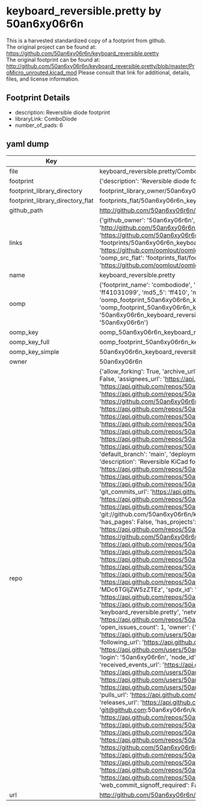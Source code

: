 # keyboard_reversible.pretty by 50an6xy06r6n  
This is a harvested standardized copy of a footprint from github.  
The original project can be found at:  
https://github.com/50an6xy06r6n/keyboard_reversible.pretty  
The original footprint can be found at:
http://github.com/50an6xy06r6n/keyboard_reversible.pretty/blob/master/ProMicro_unrouted.kicad_mod
Please consult that link for additional, details, files, and license information.  
## Footprint Details
* description: Reversible diode footprint  
* libraryLink: ComboDiode  
* number_of_pads: 6  
## yaml dump  
| Key | Value |  
| --- | --- |  
| file | keyboard_reversible.pretty/ComboDiode.kicad_mod |  
| footprint | {'description': 'Reversible diode footprint', 'libraryLink': 'ComboDiode', 'number_of_pads': 6} |  
| footprint_library_directory | footprint_library_owner/50an6xy06r6n_keyboard_reversible.pretty |  
| footprint_library_directory_flat | footprints_flat/50an6xy06r6n_keyboard_reversible_combodiode/working |  
| github_path | http://github.com/50an6xy06r6n/keyboard_reversible.pretty/blob/master/ComboDiode.kicad_mod |  
| links | {'github_owner': '50an6xy06r6n', 'github_repo_name': 'keyboard_reversible.pretty', 'github_src': 'http://github.com/50an6xy06r6n/keyboard_reversible.pretty/blob/master/ProMicro_unrouted.kicad_mod', 'github_src_repo': 'https://github.com/50an6xy06r6n/keyboard_reversible.pretty', 'oomp_bot': 'footprints/50an6xy06r6n_keyboard_reversible_combodiode/working', 'oomp_bot_github': 'https://github.com/oomlout/oomlout_oomp_footprint_bot/tree/main/footprints/50an6xy06r6n_keyboard_reversible_combodiode/working', 'oomp_src_flat': 'footprints_flat/footprints_flat/50an6xy06r6n_keyboard_reversible_combodiode/working', 'oomp_src_flat_github': 'https://github.com/oomlout/oomlout_oomp_footprint_src/tree/main/footprints_flat/50an6xy06r6n_keyboard_reversible_combodiode/working'} |  
| name | keyboard_reversible.pretty |  
| oomp | {'footprint_name': 'combodiode', 'library_name': 'keyboard_reversible', 'md5': 'ff41031099f0afa1dedfb285f48fc25e', 'md5_10': 'ff41031099', 'md5_5': 'ff410', 'md5_6': 'ff4103', 'oomp_key': 'oomp_50an6xy06r6n_keyboard_reversible_combodiode', 'oomp_key_extra': 'oomp_footprint_50an6xy06r6n_keyboard_reversible_combodiode', 'oomp_key_full': 'oomp_footprint_50an6xy06r6n_keyboard_reversible_combodiode_ff4103', 'oomp_key_simple': '50an6xy06r6n_keyboard_reversible_combodiode', 'original_filename': 'keyboard_reversible.pretty/ComboDiode.kicad_mod', 'owner_name': '50an6xy06r6n'} |  
| oomp_key | oomp_50an6xy06r6n_keyboard_reversible_combodiode |  
| oomp_key_full | oomp_footprint_50an6xy06r6n_keyboard_reversible_combodiode |  
| oomp_key_simple | 50an6xy06r6n_keyboard_reversible_combodiode |  
| owner | 50an6xy06r6n |  
| repo | {'allow_forking': True, 'archive_url': 'https://api.github.com/repos/50an6xy06r6n/keyboard_reversible.pretty/{archive_format}{/ref}', 'archived': False, 'assignees_url': 'https://api.github.com/repos/50an6xy06r6n/keyboard_reversible.pretty/assignees{/user}', 'blobs_url': 'https://api.github.com/repos/50an6xy06r6n/keyboard_reversible.pretty/git/blobs{/sha}', 'branches_url': 'https://api.github.com/repos/50an6xy06r6n/keyboard_reversible.pretty/branches{/branch}', 'clone_url': 'https://github.com/50an6xy06r6n/keyboard_reversible.pretty.git', 'collaborators_url': 'https://api.github.com/repos/50an6xy06r6n/keyboard_reversible.pretty/collaborators{/collaborator}', 'comments_url': 'https://api.github.com/repos/50an6xy06r6n/keyboard_reversible.pretty/comments{/number}', 'commits_url': 'https://api.github.com/repos/50an6xy06r6n/keyboard_reversible.pretty/commits{/sha}', 'compare_url': 'https://api.github.com/repos/50an6xy06r6n/keyboard_reversible.pretty/compare/{base}...{head}', 'contents_url': 'https://api.github.com/repos/50an6xy06r6n/keyboard_reversible.pretty/contents/{+path}', 'contributors_url': 'https://api.github.com/repos/50an6xy06r6n/keyboard_reversible.pretty/contributors', 'created_at': '2021-09-06T06:37:56Z', 'default_branch': 'main', 'deployments_url': 'https://api.github.com/repos/50an6xy06r6n/keyboard_reversible.pretty/deployments', 'description': 'Reversible KiCad footprints for keyboards using solder jumpers', 'disabled': False, 'downloads_url': 'https://api.github.com/repos/50an6xy06r6n/keyboard_reversible.pretty/downloads', 'events_url': 'https://api.github.com/repos/50an6xy06r6n/keyboard_reversible.pretty/events', 'fork': False, 'forks': 0, 'forks_count': 0, 'forks_url': 'https://api.github.com/repos/50an6xy06r6n/keyboard_reversible.pretty/forks', 'full_name': '50an6xy06r6n/keyboard_reversible.pretty', 'git_commits_url': 'https://api.github.com/repos/50an6xy06r6n/keyboard_reversible.pretty/git/commits{/sha}', 'git_refs_url': 'https://api.github.com/repos/50an6xy06r6n/keyboard_reversible.pretty/git/refs{/sha}', 'git_tags_url': 'https://api.github.com/repos/50an6xy06r6n/keyboard_reversible.pretty/git/tags{/sha}', 'git_url': 'git://github.com/50an6xy06r6n/keyboard_reversible.pretty.git', 'has_discussions': False, 'has_downloads': True, 'has_issues': True, 'has_pages': False, 'has_projects': True, 'has_wiki': True, 'homepage': None, 'hooks_url': 'https://api.github.com/repos/50an6xy06r6n/keyboard_reversible.pretty/hooks', 'html_url': 'https://github.com/50an6xy06r6n/keyboard_reversible.pretty', 'id': 403512755, 'is_template': False, 'issue_comment_url': 'https://api.github.com/repos/50an6xy06r6n/keyboard_reversible.pretty/issues/comments{/number}', 'issue_events_url': 'https://api.github.com/repos/50an6xy06r6n/keyboard_reversible.pretty/issues/events{/number}', 'issues_url': 'https://api.github.com/repos/50an6xy06r6n/keyboard_reversible.pretty/issues{/number}', 'keys_url': 'https://api.github.com/repos/50an6xy06r6n/keyboard_reversible.pretty/keys{/key_id}', 'labels_url': 'https://api.github.com/repos/50an6xy06r6n/keyboard_reversible.pretty/labels{/name}', 'language': None, 'languages_url': 'https://api.github.com/repos/50an6xy06r6n/keyboard_reversible.pretty/languages', 'license': {'key': 'mit', 'name': 'MIT License', 'node_id': 'MDc6TGljZW5zZTEz', 'spdx_id': 'MIT', 'url': 'https://api.github.com/licenses/mit'}, 'merges_url': 'https://api.github.com/repos/50an6xy06r6n/keyboard_reversible.pretty/merges', 'milestones_url': 'https://api.github.com/repos/50an6xy06r6n/keyboard_reversible.pretty/milestones{/number}', 'mirror_url': None, 'name': 'keyboard_reversible.pretty', 'network_count': 0, 'node_id': 'MDEwOlJlcG9zaXRvcnk0MDM1MTI3NTU=', 'notifications_url': 'https://api.github.com/repos/50an6xy06r6n/keyboard_reversible.pretty/notifications{?since,all,participating}', 'open_issues': 1, 'open_issues_count': 1, 'owner': {'avatar_url': 'https://avatars.githubusercontent.com/u/2281300?v=4', 'events_url': 'https://api.github.com/users/50an6xy06r6n/events{/privacy}', 'followers_url': 'https://api.github.com/users/50an6xy06r6n/followers', 'following_url': 'https://api.github.com/users/50an6xy06r6n/following{/other_user}', 'gists_url': 'https://api.github.com/users/50an6xy06r6n/gists{/gist_id}', 'gravatar_id': '', 'html_url': 'https://github.com/50an6xy06r6n', 'id': 2281300, 'login': '50an6xy06r6n', 'node_id': 'MDQ6VXNlcjIyODEzMDA=', 'organizations_url': 'https://api.github.com/users/50an6xy06r6n/orgs', 'received_events_url': 'https://api.github.com/users/50an6xy06r6n/received_events', 'repos_url': 'https://api.github.com/users/50an6xy06r6n/repos', 'site_admin': False, 'starred_url': 'https://api.github.com/users/50an6xy06r6n/starred{/owner}{/repo}', 'subscriptions_url': 'https://api.github.com/users/50an6xy06r6n/subscriptions', 'type': 'User', 'url': 'https://api.github.com/users/50an6xy06r6n'}, 'private': False, 'pulls_url': 'https://api.github.com/repos/50an6xy06r6n/keyboard_reversible.pretty/pulls{/number}', 'pushed_at': '2021-10-07T06:02:06Z', 'releases_url': 'https://api.github.com/repos/50an6xy06r6n/keyboard_reversible.pretty/releases{/id}', 'size': 32, 'ssh_url': 'git@github.com:50an6xy06r6n/keyboard_reversible.pretty.git', 'stargazers_count': 39, 'stargazers_url': 'https://api.github.com/repos/50an6xy06r6n/keyboard_reversible.pretty/stargazers', 'statuses_url': 'https://api.github.com/repos/50an6xy06r6n/keyboard_reversible.pretty/statuses/{sha}', 'subscribers_count': 1, 'subscribers_url': 'https://api.github.com/repos/50an6xy06r6n/keyboard_reversible.pretty/subscribers', 'subscription_url': 'https://api.github.com/repos/50an6xy06r6n/keyboard_reversible.pretty/subscription', 'svn_url': 'https://github.com/50an6xy06r6n/keyboard_reversible.pretty', 'tags_url': 'https://api.github.com/repos/50an6xy06r6n/keyboard_reversible.pretty/tags', 'teams_url': 'https://api.github.com/repos/50an6xy06r6n/keyboard_reversible.pretty/teams', 'temp_clone_token': None, 'topics': [], 'trees_url': 'https://api.github.com/repos/50an6xy06r6n/keyboard_reversible.pretty/git/trees{/sha}', 'updated_at': '2023-08-10T10:08:16Z', 'url': 'https://api.github.com/repos/50an6xy06r6n/keyboard_reversible.pretty', 'visibility': 'public', 'watchers': 39, 'watchers_count': 39, 'web_commit_signoff_required': False} |  
| url | http://github.com/50an6xy06r6n/keyboard_reversible.pretty |  

